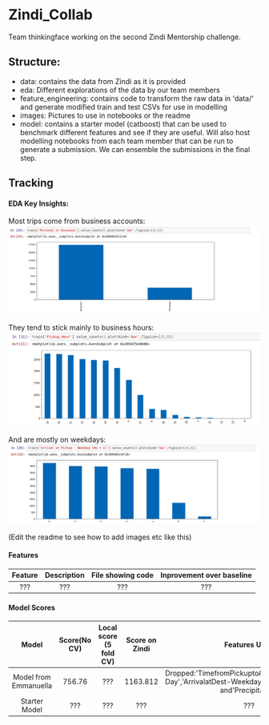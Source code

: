 # Zindi_Collab
Team thinkingface working on the second Zindi Mentorship challenge.

## Structure:

- data: contains the data from Zindi as it is provided
- eda: Different explorations of the data by our team members
- feature_engineering: contains code to transform the raw data in 'data/' and generate modified train and test CSVs for use in modelling
- images: Pictures to use in notebooks or the readme
- model: contains a starter model (catboost) that can be used to benchmark different features and see if they are useful. Will also host modelling notebooks from each team member that can be run to generate a submission. We can ensemble the submissions in the final step.

## Tracking

#### EDA Key Insights:

Most trips come from business accounts:
![Business Type](/images/eda2.png)

They tend to stick mainly to business hours:
![Trips by hour](/images/eda1.png)

And are mostly on weekdays:
![Trips by day](/images/eda3.png)

(Edit the readme to see how to add images etc like this)

#### Features

| Feature | Description | File showing code | Inprovement over baseline |
| :---:   | :----: | :-: | :-: |
|??? | ??? | ??? | ???|


#### Model Scores

|  Model | Score(No CV)| Local score (5 fold CV) | Score on Zindi| Features Used |
| :---:   | :----:      | :----: |:--: | :----------------------------------: |
|Model from Emmanuella | 756.76 | ??? | 1163.812 | Dropped:'TimefromPickuptoArrival','ArrivalatDest-Day','ArrivalatDest-Weekday','ArrivalatDest-Time' and'Precipitation' |
|Starter Model | ??? | ???   | ??? | ??? | ???| List of usefule features |
